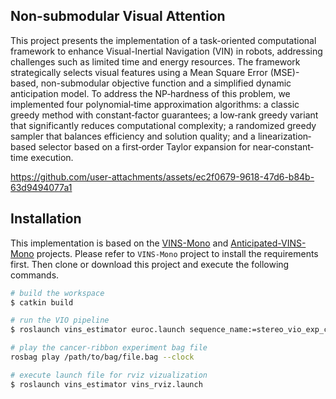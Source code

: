 Non-submodular Visual Attention
--

This project presents the implementation of a task-oriented computational framework to enhance Visual-Inertial Navigation (VIN) in robots, addressing challenges such as limited time and energy resources. The framework strategically selects visual features using a Mean Square Error (MSE)-based, non-submodular objective function and a simplified dynamic anticipation model. To address the NP‐hardness of this problem, we implemented four polynomial‐time approximation algorithms: a classic greedy method with constant‐factor guarantees; a low‐rank greedy variant that significantly reduces computational complexity; a randomized greedy sampler that balances efficiency and solution quality; and a linearization‐based selector based on a first‐order Taylor expansion for near‐constant‐time execution.




https://github.com/user-attachments/assets/ec2f0679-9618-47d6-b84b-63d9494077a1




## Installation

This implementation is based on the [VINS-Mono](https://github.com/HKUST-Aerial-Robotics/VINS-Mono) and [Anticipated-VINS-Mono](https://github.com/plusk01/Anticipated-VINS-Mono) projects. Please refer to `VINS-Mono` project to install the requirements first. Then clone or download this project and execute the following commands.

```bash
# build the workspace
$ catkin build
```

```bash
# run the VIO pipeline
$ roslaunch vins_estimator euroc.launch sequence_name:=stereo_vio_exp_ccw_020_future_horizon_gt
```

```bash
# play the cancer-ribbon experiment bag file
rosbag play /path/to/bag/file.bag --clock
```

```bash
# execute launch file for rviz vizualization
$ roslaunch vins_estimator vins_rviz.launch
```


